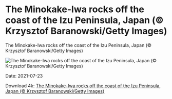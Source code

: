 # The Minokake-Iwa rocks off the coast of the Izu Peninsula, Japan (© Krzysztof Baranowski/Getty Images)

The Minokake-Iwa rocks off the coast of the Izu Peninsula, Japan (© Krzysztof Baranowski/Getty Images)

![The Minokake-Iwa rocks off the coast of the Izu Peninsula, Japan (© Krzysztof Baranowski/Getty Images)](https://bing.com/th?id=OHR.MinokakeRocks_EN-US9026307089_UHD.jpg&w=1024&h=576)

Date: 2021-07-23

Download 4k: [The Minokake-Iwa rocks off the coast of the Izu Peninsula, Japan (© Krzysztof Baranowski/Getty Images)](https://bing.com/th?id=OHR.MinokakeRocks_EN-US9026307089_UHD.jpg)

